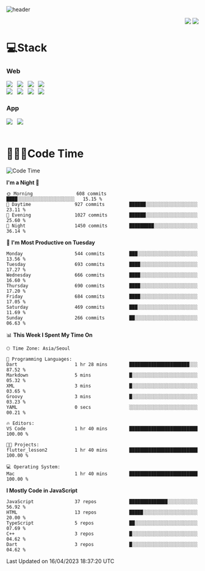 ![header](https://capsule-render.vercel.app/api?type=waving&color=gradient&height=200&text=Cheri&fontAlign=70&fontAlignY=40&animation=twinkling)


<div align="end">
 <a href="https://cheri.tistory.com/"><img src="https://img.shields.io/badge/Blog-AD29B6?style=flat-square&logo=Tidal&logoColor=white"/></a> 
 <a href="mailto:hey.rnjs1135@gmail.com"><img src="https://img.shields.io/badge/Mail-EA4335?style=flat-square&logo=Gmail&logoColor=white"/></a>
</div>

<h1>💻Stack</h1>
<div>
 <h3>Web</h3>
 <!-- badge : https://shields.io/ -->
 <!-- icon : https://simpleicons.org/?q=Get -->
 <img src="https://img.shields.io/badge/HTML5-e74c3c?style=flat-square&logo=HTML5&logoColor=white"></img> &nbsp 
 <img src="https://img.shields.io/badge/CSS3-0A84FF?style=flat-square&logo=CSS3&logoColor=white"></img> &nbsp 
 <img src="https://img.shields.io/badge/tailwind%2Dcss-06B6D4?style=flat-square&logo=tailwindcss&logoColor=white"/></a> &nbsp 
 <img src="https://img.shields.io/badge/styled%2Dcomponents-DB7093?style=flat-square&logo=styled%2Dcomponents&logoColor=white"/></a>
 <br/>
 <img src="https://img.shields.io/badge/JavaScript-FFCD11?style=flat-square&logo=JavaScript&logoColor=white"></img> &nbsp 
 <img src="https://img.shields.io/badge/React-00BCF6?style=flat-square&logo=React&logoColor=white"></img> &nbsp 
 <img src="https://img.shields.io/badge/Redux-764ABC?style=flat-square&logo=Redux&logoColor=white"/> &nbsp 
 <img src="https://img.shields.io/badge/Zustand-582D3E?style=flat-square&logo=Zustand&logoColor=white"/></a> &nbsp 
 <br/>
 <h3>App</h3>
 <img src="https://img.shields.io/badge/Flutter-02569B?style=flat-square&logo=Flutter&logoColor=white"/></a> &nbsp 
 <img src="https://img.shields.io/badge/Getx-600EB2?style=flat-square"/></a> &nbsp 
</div> 

<br/>

<h1>👩🏼‍💻Code Time</h1>

<!--START_SECTION:waka-->
![Code Time](http://img.shields.io/badge/Code%20Time-2%2C128%20hrs%2017%20mins-blue)

**I'm a Night 🦉** 

```text
🌞 Morning                608 commits         ████░░░░░░░░░░░░░░░░░░░░░   15.15 % 
🌆 Daytime                927 commits         ██████░░░░░░░░░░░░░░░░░░░   23.11 % 
🌃 Evening                1027 commits        ██████░░░░░░░░░░░░░░░░░░░   25.60 % 
🌙 Night                  1450 commits        █████████░░░░░░░░░░░░░░░░   36.14 % 
```
📅 **I'm Most Productive on Tuesday** 

```text
Monday                   544 commits         ███░░░░░░░░░░░░░░░░░░░░░░   13.56 % 
Tuesday                  693 commits         ████░░░░░░░░░░░░░░░░░░░░░   17.27 % 
Wednesday                666 commits         ████░░░░░░░░░░░░░░░░░░░░░   16.60 % 
Thursday                 690 commits         ████░░░░░░░░░░░░░░░░░░░░░   17.20 % 
Friday                   684 commits         ████░░░░░░░░░░░░░░░░░░░░░   17.05 % 
Saturday                 469 commits         ███░░░░░░░░░░░░░░░░░░░░░░   11.69 % 
Sunday                   266 commits         ██░░░░░░░░░░░░░░░░░░░░░░░   06.63 % 
```


📊 **This Week I Spent My Time On** 

```text
🕑︎ Time Zone: Asia/Seoul

💬 Programming Languages: 
Dart                     1 hr 28 mins        ██████████████████████░░░   87.52 % 
Markdown                 5 mins              █░░░░░░░░░░░░░░░░░░░░░░░░   05.32 % 
XML                      3 mins              █░░░░░░░░░░░░░░░░░░░░░░░░   03.65 % 
Groovy                   3 mins              █░░░░░░░░░░░░░░░░░░░░░░░░   03.23 % 
YAML                     0 secs              ░░░░░░░░░░░░░░░░░░░░░░░░░   00.21 % 

🔥 Editors: 
VS Code                  1 hr 40 mins        █████████████████████████   100.00 % 

🐱‍💻 Projects: 
flutter_lesson2          1 hr 40 mins        █████████████████████████   100.00 % 

💻 Operating System: 
Mac                      1 hr 40 mins        █████████████████████████   100.00 % 
```

**I Mostly Code in JavaScript** 

```text
JavaScript               37 repos            ██████████████░░░░░░░░░░░   56.92 % 
HTML                     13 repos            █████░░░░░░░░░░░░░░░░░░░░   20.00 % 
TypeScript               5 repos             ██░░░░░░░░░░░░░░░░░░░░░░░   07.69 % 
C++                      3 repos             █░░░░░░░░░░░░░░░░░░░░░░░░   04.62 % 
Dart                     3 repos             █░░░░░░░░░░░░░░░░░░░░░░░░   04.62 % 
```




 Last Updated on 16/04/2023 18:37:20 UTC
<!--END_SECTION:waka-->
